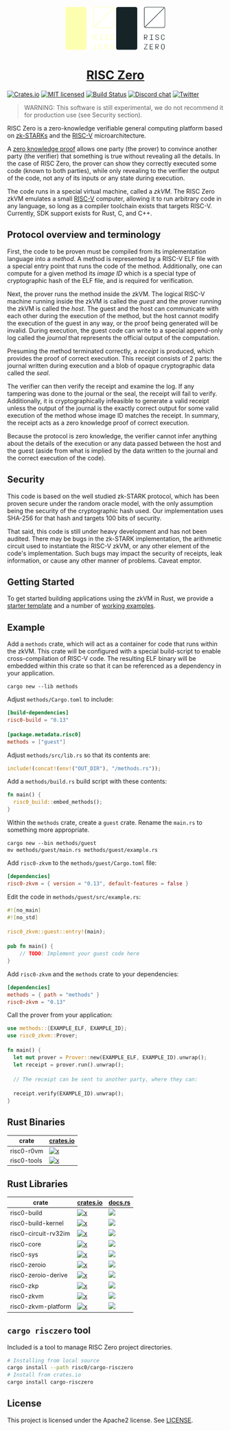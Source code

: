 <p align="center">
  <a href="https://risczero.com/#gh-dark-mode-only"><img src="docs/assets/RISC_Zero_Logo_darkmode.png" height="100"></a>
  <a href="https://risczero.com/#gh-light-mode-only"><img src="docs/assets/RISC_Zero_Logo_lightmode.png" height="100"></a>
</p>

<h1 align="center"><a href="https://risczero.com">RISC Zero</a></h1>

[![Crates.io][crates-badge]][crates-url]
[![MIT licensed][licence-badge]][licence-url]
[![Build Status][actions-badge]][actions-url]
[![Discord chat][discord-badge]][discord-url]
[![Twitter][twitter-badge]][twitter-url]

[crates-badge]: https://img.shields.io/badge/crates.io-v0.13-orange
[crates-url]: https://crates.io/crates/risc0-zkvm
[licence-badge]: https://img.shields.io/github/license/risc0/risc0?color=blue
[licence-url]: https://github.com/risc0/risc0/blob/main/LICENSE
[actions-badge]: https://img.shields.io/github/actions/workflow/status/risc0/risc0/main.yml?branch=main
[actions-url]: https://github.com/risc0/risc0/actions?query=workflow%3ACI+branch%3Amain
[discord-badge]: https://img.shields.io/discord/953703904086994974.svg?logo=discord&style=flat-square
[discord-url]: https://discord.gg/risczero
[twitter-badge]: https://img.shields.io/twitter/follow/risczero
[twitter-url]: https://twitter.com/risczero

[zk-proof]: https://en.wikipedia.org/wiki/Non-interactive_zero-knowledge_proof
[risc-v]: https://en.wikipedia.org/wiki/RISC-V
[crates.io]: https://crates.io

> WARNING: This software is still experimental, we do not recommend it for
> production use (see Security section).

RISC Zero is a zero-knowledge verifiable general computing platform based on
[zk-STARKs][zk-proof] and the [RISC-V] microarchitecture.

A [zero knowledge proof][zk-proof] allows one party (the prover) to convince
another party (the verifier) that something is true without revealing all the
details.  In the case of RISC Zero, the prover can show they correctly executed
some code (known to both parties), while only revealing to the verifier the
output of the code, not any of its inputs or any state during execution.

The code runs in a special virtual machine, called a *zkVM*.  The RISC Zero zkVM
emulates a small [RISC-V] computer, allowing it to run arbitrary code in any
language, so long as a compiler toolchain exists that targets RISC-V. Currently,
SDK support exists for Rust, C, and C++.

## Protocol overview and terminology

First, the code to be proven must be compiled from its implementation language
into a *method*.  A method is represented by a RISC-V ELF file with a special
entry point that runs the code of the method.  Additionally, one can compute for
a given method its *image ID* which is a special type of cryptographic hash of
the ELF file, and is required for verification.

Next, the prover runs the method inside the zkVM.  The logical RISC-V machine
running inside the zkVM is called the *guest* and the prover running the zkVM is
called the *host*.  The guest and the host can communicate with each other
during the execution of the method, but the host cannot modify the execution of
the guest in any way, or the proof being generated will be invalid. During
execution, the guest code can write to a special append-only log called the
*journal* that represents the official output of the computation.

Presuming the method terminated correctly, a *receipt* is produced, which
provides the proof of correct execution. This receipt consists of 2 parts: the
journal written during execution and a blob of opaque cryptographic data called
the *seal*.

The verifier can then verify the receipt and examine the log. If any tampering
was done to the journal or the seal, the receipt will fail to verify.
Additionally, it is cryptographically infeasible to generate a valid receipt
unless the output of the journal is the exactly correct output for some valid
execution of the method whose image ID matches the receipt. In summary, the
receipt acts as a zero knowledge proof of correct execution.

Because the protocol is zero knowledge, the verifier cannot infer anything about
the details of the execution or any data passed between the host and the guest
(aside from what is implied by the data written to the journal and the correct
execution of the code).

## Security

This code is based on the well studied zk-STARK protocol, which has been proven
secure under the random oracle model, with the only assumption being the
security of the cryptographic hash used.  Our implementation uses SHA-256 for
that hash and targets 100 bits of security.

That said, this code is still under heavy development and has not been audited.
There may be bugs in the zk-STARK implementation, the arithmetic circuit used to
instantiate the RISC-V zkVM, or any other element of the code's implementation.
Such bugs may impact the security of receipts, leak information, or cause any
other manner of problems.  Caveat emptor.

## Getting Started

To get started building applications using the zkVM in Rust, we provide a
[starter template](https://github.com/risc0/risc0-rust-starter) and a
number of [working examples](https://github.com/risc0/risc0-rust-examples/).

## Example

Add a `methods` crate, which will act as a container for code that runs within
the zkVM. This crate will be configured with a special build-script to enable
cross-compilation of RISC-V code. The resulting ELF binary will be embedded
within this crate so that it can be referenced as a dependency in your
application.

```
cargo new --lib methods
```

Adjust `methods/Cargo.toml` to include:

```toml
[build-dependencies]
risc0-build = "0.13"

[package.metadata.risc0]
methods = ["guest"]
```

Adjust `methods/src/lib.rs` so that its contents are:

```rust
include!(concat!(env!("OUT_DIR"), "/methods.rs"));
```

Add a `methods/build.rs` build script with these contents:

```rust
fn main() {
  risc0_build::embed_methods();
}
```

Within the `methods` crate, create a `guest` crate. Rename the `main.rs` to
something more appropriate.

```
cargo new --bin methods/guest
mv methods/guest/main.rs methods/guest/example.rs
```

Add `risc0-zkvm` to the `methods/guest/Cargo.toml` file:

```toml
[dependencies]
risc0-zkvm = { version = "0.13", default-features = false }
```

Edit the code in `methods/guest/src/example.rs`:

```rust
#![no_main]
#![no_std]

risc0_zkvm::guest::entry!(main);

pub fn main() {
    // TODO: Implement your guest code here
}
```

Add `risc0-zkvm` and the `methods` crate to your dependencies:

```toml
[dependencies]
methods = { path = "methods" }
risc0-zkvm = "0.13"
```

Call the prover from your application:

```rust
use methods::{EXAMPLE_ELF, EXAMPLE_ID};
use risc0_zkvm::Prover;

fn main() {
  let mut prover = Prover::new(EXAMPLE_ELF, EXAMPLE_ID).unwrap();
  let receipt = prover.run().unwrap();

  // The receipt can be sent to another party, where they can:

  receipt.verify(EXAMPLE_ID).unwrap();
}
```

## Rust Binaries

| crate       | [crates.io]                                                                                       |
| ----------- | ------------------------------------------------------------------------------------------------- |
| risc0-r0vm  | [![x](https://img.shields.io/badge/crates.io-v0.13-orange)](https://crates.io/crates/risc0-r0vm)  |
| risc0-tools | [![x](https://img.shields.io/badge/crates.io-v0.13-orange)](https://crates.io/crates/risc0-tools) |

## Rust Libraries

| crate                | [crates.io]                                                                                                | [docs.rs](https://docs.rs)                                                                      |
| -------------------- | ---------------------------------------------------------------------------------------------------------- | ----------------------------------------------------------------------------------------------- |
| risc0-build          | [![x](https://img.shields.io/badge/crates.io-v0.13-orange)](https://crates.io/crates/risc0-build)          | [![](https://img.shields.io/docsrs/risc0-build)](https://docs.rs/risc0-build)                   |
| risc0-build-kernel   | [![x](https://img.shields.io/badge/crates.io-v0.13-orange)](https://crates.io/crates/risc0-build-kernel)   | [![](https://img.shields.io/docsrs/risc0-build-kernel)](https://docs.rs/risc0-build-kernel)     |
| risc0-circuit-rv32im | [![x](https://img.shields.io/badge/crates.io-v0.13-orange)](https://crates.io/crates/risc0-circuit-rv32im) | [![](https://img.shields.io/docsrs/risc0-circuit-rv32im)](https://docs.rs/risc0-circuit-rv32im) |
| risc0-core           | [![x](https://img.shields.io/badge/crates.io-v0.13-orange)](https://crates.io/crates/risc0-core)           | [![](https://img.shields.io/docsrs/risc0-core)](https://docs.rs/risc0-core)                     |
| risc0-sys            | [![x](https://img.shields.io/badge/crates.io-v0.13-orange)](https://crates.io/crates/risc0-sys)            | [![](https://img.shields.io/docsrs/risc0-sys)](https://docs.rs/risc0-sys)                       |
| risc0-zeroio         | [![x](https://img.shields.io/badge/crates.io-v0.13-orange)](https://crates.io/crates/risc0-zeroio)         | [![](https://img.shields.io/docsrs/risc0-zeroio)](https://docs.rs/risc0-zeroio)                 |
| risc0-zeroio-derive  | [![x](https://img.shields.io/badge/crates.io-v0.13-orange)](https://crates.io/crates/risc0-zeroio-derive)  | [![](https://img.shields.io/docsrs/risc0-zeroio-derive)](https://docs.rs/risc0-zeroio-derive)   |
| risc0-zkp            | [![x](https://img.shields.io/badge/crates.io-v0.13-orange)](https://crates.io/crates/risc0-zkp)            | [![](https://img.shields.io/docsrs/risc0-zkp)](https://docs.rs/risc0-zkp)                       |
| risc0-zkvm           | [![x](https://img.shields.io/badge/crates.io-v0.13-orange)](https://crates.io/crates/risc0-zkvm)           | [![](https://img.shields.io/docsrs/risc0-zkvm)](https://docs.rs/risc0-zkvm)                     |
| risc0-zkvm-platform  | [![x](https://img.shields.io/badge/crates.io-v0.13-orange)](https://crates.io/crates/risc0-zkvm-platform)  | [![](https://img.shields.io/docsrs/risc0-zkvm-platform)](https://docs.rs/risc0-zkvm-platform)   |

## `cargo risczero` tool

Included is a tool to manage RISC Zero project directories.

```bash
# Installing from local source
cargo install --path risc0/cargo-risczero
# Install from crates.io
cargo install cargo-risczero
```

## License

This project is licensed under the Apache2 license. See [LICENSE](LICENSE).
